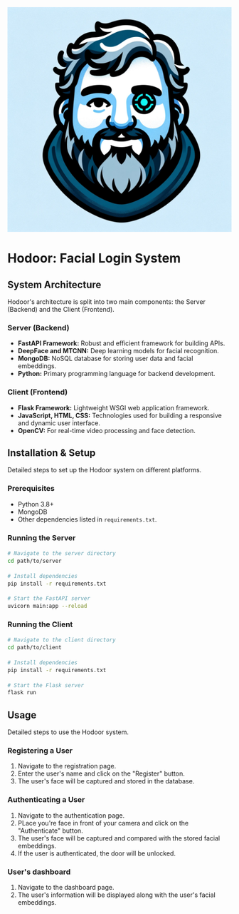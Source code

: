 ![Logo Hodoor](./assets/Hodoor_logo.png)


# Hodoor: Facial Login System

## System Architecture
Hodoor's architecture is split into two main components: the Server (Backend) and the Client (Frontend).

### Server (Backend)
- **FastAPI Framework:** Robust and efficient framework for building APIs.
- **DeepFace and MTCNN:** Deep learning models for facial recognition.
- **MongoDB:** NoSQL database for storing user data and facial embeddings.
- **Python:** Primary programming language for backend development.

### Client (Frontend)
- **Flask Framework:** Lightweight WSGI web application framework.
- **JavaScript, HTML, CSS:** Technologies used for building a responsive and dynamic user interface.
- **OpenCV:** For real-time video processing and face detection.

## Installation & Setup
Detailed steps to set up the Hodoor system on different platforms.

### Prerequisites
- Python 3.8+
- MongoDB
- Other dependencies listed in `requirements.txt`.

### Running the Server
```bash
# Navigate to the server directory
cd path/to/server

# Install dependencies
pip install -r requirements.txt

# Start the FastAPI server
uvicorn main:app --reload
```

### Running the Client
```bash
# Navigate to the client directory
cd path/to/client

# Install dependencies
pip install -r requirements.txt

# Start the Flask server
flask run
```

## Usage
Detailed steps to use the Hodoor system.

### Registering a User
1. Navigate to the registration page.
2. Enter the user's name and click on the "Register" button.
3. The user's face will be captured and stored in the database.

### Authenticating a User
1. Navigate to the authentication page.
2. PLace you're face in front of your camera and click on the "Authenticate" button.
3. The user's face will be captured and compared with the stored facial embeddings.
4. If the user is authenticated, the door will be unlocked.

### User's dashboard
1. Navigate to the dashboard page.
2. The user's information will be displayed along with the user's facial embeddings.

